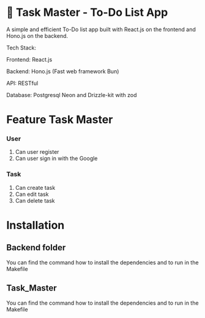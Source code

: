 # 📝 Task Master - To-Do List App
A simple and efficient To-Do list app built with React.js on the frontend and Hono.js on the backend.


Tech Stack: 

Frontend: React.js

Backend: Hono.js (Fast web framework Bun)

API: RESTful

Database: Postgresql Neon and Drizzle-kit with zod

# Feature Task Master
### User
1. Can user register
2. Can user sign in with the Google
### Task
1. Can create task
2. Can edit task
3. Can delete task

# Installation

## Backend folder

You can find the command how to install the dependencies and to run in the Makefile

## Task_Master

You can find the command how to install the dependencies and to run in the Makefile 
